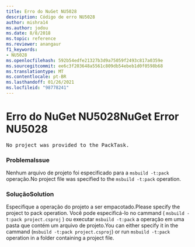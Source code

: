 ```yaml
---
title: Erro do NuGet NU5028
description: Código de erro NU5028
author: mishra14
ms.author: jodou
ms.date: 8/8/2018
ms.topic: reference
ms.reviewer: anangaur
f1_keywords:
- NU5028
ms.openlocfilehash: 592b54edfe21327b3d9a75059f2493c817a0359e
ms.sourcegitcommit: ee6c3f203648a5561c809db54ebeb1d0f0598b68
ms.translationtype: MT
ms.contentlocale: pt-BR
ms.lasthandoff: 01/26/2021
ms.locfileid: "98778241"
---
```

# <a name="nuget-error-nu5028"></a><span data-ttu-id="3914a-103">Erro do NuGet NU5028</span><span class="sxs-lookup"><span data-stu-id="3914a-103">NuGet Error NU5028</span></span>
<pre>No project was provided to the PackTask.</pre>

### <a name="issue"></a><span data-ttu-id="3914a-104">Problema</span><span class="sxs-lookup"><span data-stu-id="3914a-104">Issue</span></span>

<span data-ttu-id="3914a-105">Nenhum arquivo de projeto foi especificado para a `msbuild -t:pack` operação.</span><span class="sxs-lookup"><span data-stu-id="3914a-105">No project file was specified to the `msbuild -t:pack` operation.</span></span>


### <a name="solution"></a><span data-ttu-id="3914a-106">Solução</span><span class="sxs-lookup"><span data-stu-id="3914a-106">Solution</span></span>

<span data-ttu-id="3914a-107">Especifique a operação do projeto a ser empacotado.</span><span class="sxs-lookup"><span data-stu-id="3914a-107">Please specify the project to pack operation.</span></span>  <span data-ttu-id="3914a-108">Você pode especificá-lo no cammand ( `msbuild -t:pack project.csproj` ) ou executar `msbuild -t:pack` a operação em uma pasta que contém um arquivo de projeto.</span><span class="sxs-lookup"><span data-stu-id="3914a-108">You can either specify it in the cammand (`msbuild -t:pack project.csproj`) or run `msbuild -t:pack` operation in a folder containing a project file.</span></span>

